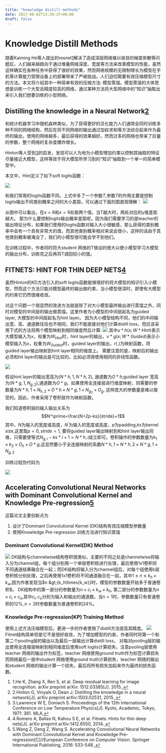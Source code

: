 ```yaml
---
title: "knowledge distill methods"
date: 2017-08-02T13:39:37+08:00
draft: false
---
```


# Knowledge Distill Methods

随着Kaiming He等人提出的resnet[1](https://buptweixin.github.io/posts/20170802173658/#fn:1)解决了造成深层网络难以收敛的梯度弥散等问题后，人们越来越趋向于通过堆叠网络深度、宽度等方法来改善模型的性能，虽然这样确实在各种任务中获得了很好的效果，然而网络规模的无限制增长为模型在手机等计算能力受限设备上的部署带来了严峻挑战。人们迫切需要有效压缩模型尺寸的方法。本文将介绍其中一种简单有效的压缩方法: 模型蒸馏。模型蒸馏的大体思想是训练一个大型且精度较高的网络，通过某种方法将大型网络中的“知识”抽取出来引入我们想要训练的小型网络。

## Distilling the knowledge in a Neural Network[2](https://buptweixin.github.io/posts/20170802173658/#fn:2)

和统计机器学习中随机森林类似，为了获得更好的泛化能力人们通常会同时训练多种不同的网络结构，然后在将不同网络的输出通过加权求和等方法综合起来作为最终的输出，使用的网络越多，最后获得的效果越好。然而过多的网络也带来了巨量的参数，整个网络的复杂度爆炸增长。

Hinton等人受到[3](https://buptweixin.github.io/posts/20170802173658/#fn:3)的启发，发现可以人为地为小模型增加约束以控制其抽取的特征尽量接近大模型，这样等效于将大模型所学习到的“知识”抽取到一个单一的简单模型中。

本文中，Hint定义了如下soft logits函数：

![](http://ww1.sinaimg.cn/large/6425ef91ly1fi5fikvl0sj20af01lglg.jpg)

和我们常用的logits函数不同，上式中多了一个参数$T$,参数$T$的作用主要是控制logits输出不同类别概率之间的大小差距，可以通过下面的图直观理解：
![](http://ww1.sinaimg.cn/large/6425ef91ly1fi5g7xm8uqj20da06qt8x.jpg)

从图中可以看出，在$x=6$和$x=9$处取两个值，当T越大时，两处对应的y值差距越大。
那为什么要控制logits输出概率差距呢，因为我们需要学习的是teacher的输出特征分布，如果我们使用的logits函数对输入大小很敏感，那么获得的类别概率中会有一个具有非常大的值，而其他类别概率相对来说会很小，这样的话由于其他类别概率被淹没了，我们的小模型很可能会学不到他们。

在训练过程中，作者同时将大student 网络的T值设的很大以使小模型学习大模型的输出分布，训练完之后再将T调回较小的值。

## FITNETS: HINT FOR THIN DEEP NETS[4](https://buptweixin.github.io/posts/20170802173658/#fn:4)

虽然Hinton的KD方法引入的soft logits函数能够很好的将大模型的知识引入小模型，然而这个方法只能对模型最终的输出做约束，当小模型很深时，即使有大模型的约束它仍然很难收敛。

对这个问题一个很显然的改进方法就是除了对大小模型最终输出进行蒸馏之外，同时对模型的中间层的输出做蒸馏。这里作者为小模型的中间层起名为guided layer, 大模型的中间层起名为hint layer。
因为大小模型结构不同，他们的中间输出宽、高、通道数往往也不相同，我们不能直接对他们计算distill loss，而应该采用下式的方法将两个模型映射到相同维度然后计算:
![](https://ws1.sinaimg.cn/large/6425ef91ly1fi5gy1y7c0j20me01kaa4.jpg)
其中$u *h(x;W* {Hint})$表示大模型输入为$x$，权重为$W_{Hint}$时，hint layer的输出，$v *g(x;W* {Guided})$表示小模型输入为$x$，权重为$W_{Guided}$时，guided layer的输出，$r(.)$为映射函数，将guided layer输出映射到hint layer相同的维度上。 需要注意的是，映射后的输出必须和hit layer的输出是可比较的，比如必须得使用相同的非线性函数。

![](https://ws1.sinaimg.cn/large/6425ef91ly1fi5hky50xpj20pk0aggmp.jpg)

假设hint layer的输出宽高为$(N *{h,1}, N* {h,2})$, 通道数为$O *h$;guided layer 宽高为$(N* {g,1}, N_{g,2})$,通道数为$O *g$。如果使用全连接层进行维度映射，则需要的参数量为$N* {h,1}\times{N_{h,2}\times{O *h}\times{N* {g,1}\times{N_{g_2}\times{O_g}}}}$, 这样庞大的参数量是难以接受的。因此，作者采用了卷积层作为映射函数。

我们知道卷积层的输入输出关系为$$N^\prime=\frac{N+2p-ks}{stride}+1$$
其中，$N$为输入的宽度或高度，$N^\prime$为输入的宽度或高度，$p$为padding,$ks$为kernel size,这里取$p=0, stride=1$, 要将guided layer输出映射到和hint layer输出同维，只需要使等式$N_{g,i}-ks *i+1=N* {h,i}$成立即可。卷积操作的参数数量为$k_1\times{k_2}\times{O_h}\times{O *g}$,这显然要小于全连接映射的系数$N* {h,1}\times{N *{h,2}}\times{N* {g,1}}\times{N_{g,2}}$

训练过程伪代码为

![](https://ws1.sinaimg.cn/large/6425ef91ly1fi5hlqestaj20pw06uab0.jpg)

## Accelerating Convolutional Neural Networks with Dominant Convolutional Kernel and Knowledge Pre-regression[5](https://buptweixin.github.io/posts/20170802173658/#fn:5)

这篇论文主要创新点为

1. 设计了Dominant Convolutional Kernel (DK)结构有效压缩模型参数量
2. 使用Knowledge Pre-regression 训练方法进行知识蒸馏

### Dominant Convolutional Kernel(DK) Method

![](https://ws1.sinaimg.cn/large/6425ef91ly1fi5hpmagukj20t90g9wjy.jpg)
DK结构与channelwise结构卷积很类似，主要的不同之处是channelwise将输入分为channel组，每个组分别用一个单层卷积核进行处理，最后使用1x1卷积将不同通道结果融合在一起；而DK结构将输入分为channel组后，对每个组使用k层卷积核分别处理，之后再使用1x1卷积将不同通道融合在一起，其中$1\leq{n}\leq{k_h\times{k_w}}$,因为作者发现当$n &gt;{k_h\times{k_w}}时，模型的参数数量开始多于普通卷积$。
DK结构中的第一部分的参数量为$n\times{c_i}\times{k_w}\times{k_h}$, 第二部分的参数数量为$n\times{c_i}\times{c_o}$,其中$c_i, c_o$分别为输入和输出的通道数。当$n=1$时，参数数量只有普通卷积的12%$, n=2$时参数数量为普通卷积的24%。

### Knowledge Pre-regression(KP) Training Method

使用上述方法压缩模型后，更进一步的作者使用了distill方法提高其精度。
![](https://ws1.sinaimg.cn/large/6425ef91ly1fi5hpmagukj20t90g9wjy.jpg)
Fitnet结构简单但是它不是很好收敛，为了增加模型的约束，作者同时将第一个和第二个pooling层的输出以及最后一层输出计算distill loss， 对每对pooling层的输出使用全连接层映射到相同维度后使用soft logits计算损失，注意pooling层使用teacher 网络的输出作为标签，teacher 网络使用ground truth作为标签计算损失而网络最后一层中student 网络使用ground truth计算损失，teacher 网络的输出和student 网络的输出计算一个损失，最后将所有损失加起来作为最终的损失函数。

1. 1.He K, Zhang X, Ren S, et al. Deep residual learning for image recognition. arXiv preprint arXiv: 1512.03385[J]. 2015.[ ↩](https://buptweixin.github.io/posts/20170802173658/#fnref:1)
2. 2.Hinton G, Vinyals O, Dean J. Distilling the knowledge in a neural network[J]. arXiv preprint arXiv:1503.02531, 2015.[ ↩](https://buptweixin.github.io/posts/20170802173658/#fnref:2)
3. 3.Lawrence W E, Doniach S. Proceedings of the 12th International Conference on Low Temperature Physics[J]. Kyoto, Academic, Tokyo, 1971: 361.
MLA[ ↩](https://buptweixin.github.io/posts/20170802173658/#fnref:3)
4. 4.Romero A, Ballas N, Kahou S E, et al. Fitnets: Hints for thin deep nets[J]. arXiv preprint arXiv:1412.6550, 2014.[ ↩](https://buptweixin.github.io/posts/20170802173658/#fnref:4)
5. 5.Wang Z, Deng Z, Wang S. Accelerating Convolutional Neural Networks with Dominant Convolutional Kernel and Knowledge Pre-regression[C]//European Conference on Computer Vision. Springer International Publishing, 2016: 533-548.[ ↩](https://buptweixin.github.io/posts/20170802173658/#fnref:5)

